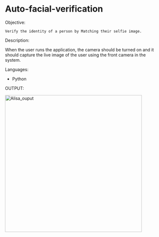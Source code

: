 # Auto-facial-verification

Objective:

    Verify the identity of a person by Matching their selfie image.

Description:
   
   When the user runs the application, the camera should be turned on and it should
capture the live image of the user using the front camera in the system.

Languages:
  
   * Python

OUTPUT:

<img width="451" alt="Alisa_ouput" src="https://user-images.githubusercontent.com/68546370/114419674-41d6d300-9bd1-11eb-9758-c2d53babea2d.png">
